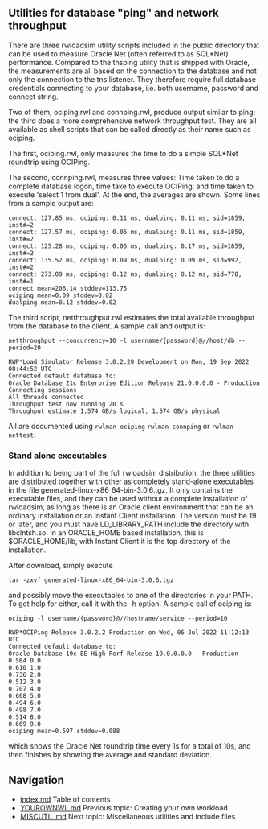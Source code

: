 ## Utilities for database "ping" and network throughput

There are three rwloadsim utility scripts included in the public directory that can
be used to measure Oracle Net (often referred to as SQL\*Net) performance.
Compared to the tnsping utility that is shipped with Oracle, 
the measurements are all based on the connection to the database
and not only the connection to the tns listener.
They therefore require full database credentials connecting to your
database, i.e. both username, password and connect string.

Two of them, ociping.rwl and connping.rwl, produce output similar to
ping; the third does a more comprehensive network throughput test.
They are all available as shell scripts that can be called directly
as their name such as ociping.

The first, ociping.rwl, only measures the time to do a simple SQL\*Net roundtrip using
OCIPing.

The second, connping.rwl, measures three values:
Time taken to do a complete database logon, time take to execute OCIPing, 
and time taken to execute 'select 1 from dual'.
At the end, the averages are shown.
Some lines from a sample output are:
```
connect: 127.85 ms, ociping: 0.11 ms, dualping: 0.11 ms, sid=1859, inst#=2
connect: 127.57 ms, ociping: 0.06 ms, dualping: 0.11 ms, sid=1859, inst#=2
connect: 125.28 ms, ociping: 0.06 ms, dualping: 0.17 ms, sid=1859, inst#=2
connect: 135.52 ms, ociping: 0.09 ms, dualping: 0.09 ms, sid=992, inst#=2
connect: 273.09 ms, ociping: 0.12 ms, dualping: 0.12 ms, sid=770, inst#=1
connect mean=206.14 stddev=113.75
ociping mean=0.09 stddev=0.02
dualping mean=0.12 stddev=0.02
```
The third script, netthroughput.rwl estimates the total available throughput
from the database to the client.
A sample call and output is:
```
netthroughput --concurrency=10 -l username/{password}@//host/db --period=20

RWP*Load Simulator Release 3.0.2.20 Development on Mon, 19 Sep 2022 08:44:52 UTC
Connected default database to:
Oracle Database 21c Enterprise Edition Release 21.0.0.0.0 - Production
Connecting sessions
All threads connected
Throughput test now running 20 s
Throughput estimate 1.574 GB/s logical, 1.574 GB/s physical
```
All are documented using ```rwlman ociping``` ```rwlman connping``` 
or ```rwlman nettest```.

### Stand alone executables

In addition to being part of the full rwloadsim distribution,
the three utilities are distributed together with other as completely stand-alone
executables in the file generated-linux-x86_64-bin-3.0.6.tgz.
It only contains the executable files, and they can be used without a complete installation
of rwloadsim, as long as there is an Oracle client environment that can be an ordinary
installation or an Instant Client installation.
The version must be 19 or later, and you must have LD_LIBRARY_PATH include
the directory with libclntsh.so.
In an ORACLE_HOME based installation, this is $ORACLE_HOME/lib,
with Instant Client it is the top directory of the installation.

After download, simply execute
```
tar -zxvf generated-linux-x86_64-bin-3.0.6.tgz
```
and possibly move the executables to one of the directories in your PATH.
To get help for either, call it with the -h option.
A sample call of ociping is:
```
ociping -l username/{password}@//hostname/service --period=10

RWP*OCIPing Release 3.0.2.2 Production on Wed, 06 Jul 2022 11:12:13 UTC
Connected default database to:
Oracle Database 19c EE High Perf Release 19.0.0.0.0 - Production
0.564 0.0
0.610 1.0
0.736 2.0
0.512 3.0
0.707 4.0
0.668 5.0
0.494 6.0
0.498 7.0
0.514 8.0
0.669 9.0
ociping mean=0.597 stddev=0.088
```
which shows the Oracle Net roundtrip time every 1s for a total of 10s, and then finishes
by showing the average and standard deviation.

## Navigation
* [index.md](index.md#rwpload-simulator-users-guide) Table of contents
* [YOUROWNWL.md](YOUROWNWL.md) Previous topic: Creating your own workload
* [MISCUTIL.md](MISCUTIL.md) Next topic: Miscellaneous utilities and include files
